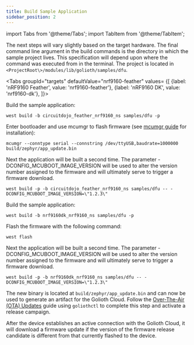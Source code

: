 ```yaml
---
title: Build Sample Application
sidebar_position: 2
---
```


import Tabs from '@theme/Tabs';
import TabItem from '@theme/TabItem';

The next steps will vary slightly based on the target hardware. The final command line argument in the build commands is the directory in which the sample project lives.  This specification will depend upon where the command was executed from in the terminal.  The project is located in `<ProjectRoot\>/modules/lib/golioth/samples/dfu`.

<Tabs
groupId="targets"
defaultValue="nrf9160-feather"
values=
{[
  {label: 'nRF9160 Feather', value: 'nrf9160-feather'},
  {label: 'nRF9160 DK', value: 'nrf9160-dk'},
]}>

<TabItem value="nrf9160-feather">

Build the sample application:

```west build -b circuitdojo_feather_nrf9160_ns samples/dfu -p```

Enter bootloader and use mcumgr to flash firmware (see [mcumgr guide](https://docs.zephyrproject.org/latest/guides/device_mgmt/mcumgr.html#command-line-tool) for installation):

```mcumgr --conntype serial --connstring /dev/ttyUSB,baudrate=1000000 build/zephyr/app_update.bin```

Next the application will be built a second time. The parameter -DCONFIG_MCUBOOT_IMAGE_VERSION will be used to alter the version number assigned to the firmware and will ultimately serve to trigger a firmware download.

```west build -p -b circuitdojo_feather_nrf9160_ns samples/dfu -- -DCONFIG_MCUBOOT_IMAGE_VERSION=\"1.2.3\"```

</TabItem>

<TabItem value="nrf9160-dk">

Build the sample application:

```west build -b nrf9160dk_nrf9160_ns samples/dfu -p```

Flash the firmware with the following command:

```west flash```

Next the application will be built a second time. The parameter -DCONFIG_MCUBOOT_IMAGE_VERSION will be used to alter the version number assigned to the firmware and will ultimately serve to trigger a firmware download.

```west build -p -b nrf9160dk_nrf9160_ns samples/dfu -- -DCONFIG_MCUBOOT_IMAGE_VERSION=\"1.2.3\"```

</TabItem>

</Tabs>

The new binary is located at `build/zephyr/app_update.bin` and can now be used to generate an artifact for the Golioth Cloud.
Follow the [Over-The-Air (OTA) Updates](https://docs.golioth.io/cloud/services/ota) guide using `goliothctl` to complete this step and activate a release campaign.

After the device establishes an active connection with the Golioth Cloud, it will download a firmware update if the version of the firmware release candidate is different from that currently flashed to the device.
